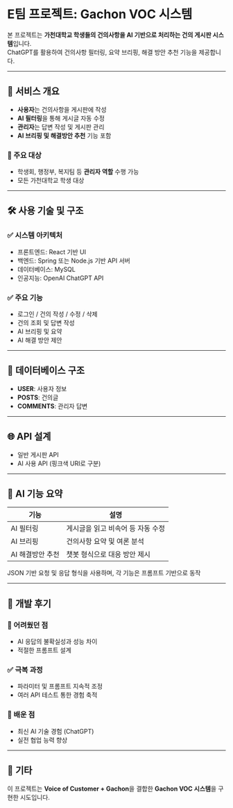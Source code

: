 # E팀 프로젝트: Gachon VOC 시스템

본 프로젝트는 **가천대학교 학생들의 건의사항을 AI 기반으로 처리하는 건의 게시판 시스템**입니다.  
ChatGPT를 활용하여 건의사항 필터링, 요약 브리핑, 해결 방안 추천 기능을 제공합니다.


---

## 🧩 서비스 개요

- **사용자**는 건의사항을 게시판에 작성
- **AI 필터링**을 통해 게시글 자동 수정
- **관리자**는 답변 작성 및 게시판 관리
- **AI 브리핑 및 해결방안 추천** 기능 포함

### 🎯 주요 대상

- 학생회, 행정부, 복지팀 등 **관리자 역할** 수행 가능
- 모든 가천대학교 학생 대상

---

## 🛠 사용 기술 및 구조

### ✅ 시스템 아키텍처

- 프론트엔드: React 기반 UI
- 백엔드: Spring 또는 Node.js 기반 API 서버
- 데이터베이스: MySQL
- 인공지능: OpenAI ChatGPT API

### ✅ 주요 기능

- 로그인 / 건의 작성 / 수정 / 삭제
- 건의 조회 및 답변 작성
- AI 브리핑 및 요약
- AI 해결 방안 제안

---

## 📂 데이터베이스 구조

- **USER**: 사용자 정보
- **POSTS**: 건의글
- **COMMENTS**: 관리자 답변

---

## 🌐 API 설계

- 일반 게시판 API
- AI 사용 API (핑크색 URI로 구분)

---

## 🤖 AI 기능 요약

| 기능              | 설명 |
|------------------|------|
| AI 필터링         | 게시글을 읽고 비속어 등 자동 수정 |
| AI 브리핑         | 건의사항 요약 및 여론 분석 |
| AI 해결방안 추천 | 챗봇 형식으로 대응 방안 제시 |

JSON 기반 요청 및 응답 형식을 사용하며, 각 기능은 프롬프트 기반으로 동작

---

## 💬 개발 후기

### 🔧 어려웠던 점

- AI 응답의 불확실성과 성능 차이
- 적절한 프롬프트 설계

### ✅ 극복 과정

- 파라미터 및 프롬프트 지속적 조정
- 여러 API 테스트 통한 경험 축적

### 📘 배운 점

- 최신 AI 기술 경험 (ChatGPT)
- 실전 협업 능력 향상

---

## 📢 기타

이 프로젝트는 **Voice of Customer + Gachon**을 결합한 **Gachon VOC 시스템**을 구현한 시도입니다.
